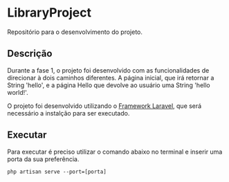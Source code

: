 # LibraryProject
Repositório para o desenvolvimento do projeto.

## Descrição
Durante a fase 1, o projeto foi desenvolvido com as funcionalidades de direcionar à dois caminhos diferentes. A página inicial, que irá retornar a String 'hello', e a página Hello que devolve ao usuário uma String 'hello world!'. 

O projeto foi desenvolvido utilizando o [Framework Laravel](https://laravel.com/), que será necessário a instalção para ser executado.

## Executar
Para executar é preciso utilizar o comando abaixo no terminal e inserir uma porta da sua preferência.

```
php artisan serve --port=[porta]
